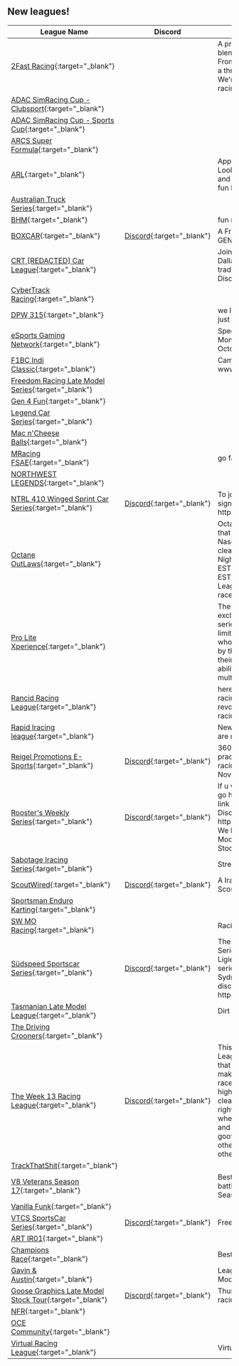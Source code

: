 ## New leagues!

| League Name | Discord | About |
|----------------------------------------------------------------------------------------------------------------------------------|-----------------------------------------------------------|----------------------------------------------------------------------------------------------------------------------------------------------------------------------------------------------------------------------------------------------------------------------------------------------------------------------------------------------------------------------------------------|
|[2Fast Racing](https://members.iracing.com/membersite/member/LeagueView.do?league=10134){:target="_blank"} | |A premier sim racing league blending passion with speed\. From novices to pros, we offer a thrilling race experience\. We're redefining competitive racing\. Join the rush\! |
|[ADAC SimRacing Cup \- Clubsport](https://members.iracing.com/membersite/member/LeagueView.do?league=10120){:target="_blank"} | | |
|[ADAC SimRacing Cup \- Sports Cup](https://members.iracing.com/membersite/member/LeagueView.do?league=10121){:target="_blank"} | | |
|[ARCS Super Formula](https://members.iracing.com/membersite/member/LeagueView.do?league=10153){:target="_blank"} | | |
|[ARL](https://members.iracing.com/membersite/member/LeagueView.do?league=10137){:target="_blank"} | |Appalachia Racing League   Looking for good clean racers and people wanting to have fun but serious racing |
|[Australian Truck Series](https://members.iracing.com/membersite/member/LeagueView.do?league=10125){:target="_blank"} | | |
|[BHM](https://members.iracing.com/membersite/member/LeagueView.do?league=10145){:target="_blank"} | |fun races |
|[BOXCAR](https://members.iracing.com/membersite/member/LeagueView.do?league=10113){:target="_blank"} |[Discord](https://discord.gg/ENxqU6ewHz){:target="_blank"} |A Friday Night NASCAR NEXT GEN League |
|[CRT \[REDACTED\] Car League](https://members.iracing.com/membersite/member/LeagueView.do?league=10132){:target="_blank"} | |Join here for some awesome Dallara IR18 action on traditional IRL tracks\!\!\! Join the Discord for more info\. |
|[CyberTrack Racing](https://members.iracing.com/membersite/member/LeagueView.do?league=10131){:target="_blank"} | | |
|[DPW 315](https://members.iracing.com/membersite/member/LeagueView.do?league=10122){:target="_blank"} | |we like to race on dirt but really just looking to have fun |
|[eSports Gaming Network](https://members.iracing.com/membersite/member/LeagueView.do?league=10143){:target="_blank"} | |Special Events Every Two Months\! Steam Deck Giveaway October 28th\! |
|[F1BC Indi Classic](https://members.iracing.com/membersite/member/LeagueView.do?league=10124){:target="_blank"} | |Campeonato oficial F1BC: www\.f1bc\.com |
|[Freedom Racing Late Model Series](https://members.iracing.com/membersite/member/LeagueView.do?league=10126){:target="_blank"} | | |
|[Gen 4 Fun](https://members.iracing.com/membersite/member/LeagueView.do?league=10152){:target="_blank"} | | |
|[Legend Car Series](https://members.iracing.com/membersite/member/LeagueView.do?league=10142){:target="_blank"} | | |
|[Mac n'Cheese Balls](https://members.iracing.com/membersite/member/LeagueView.do?league=10133){:target="_blank"} | | |
|[MRacing FSAE](https://members.iracing.com/membersite/member/LeagueView.do?league=10147){:target="_blank"} | |go fast go blue |
|[NORTHWEST LEGENDS](https://members.iracing.com/membersite/member/LeagueView.do?league=10148){:target="_blank"} | | |
|[NTRL 410 Winged Sprint Car Series](https://members.iracing.com/membersite/member/LeagueView.do?league=10151){:target="_blank"} |[Discord](https://discord.gg/gr3fuCN4){:target="_blank"} |To join this league you must sign up in the discord https://discord\.gg/gr3fuCN4 |
|[Octane OutLaws](https://members.iracing.com/membersite/member/LeagueView.do?league=10141){:target="_blank"} | |Octane OutLaws is a league that brings bumper to bumper Nascar Next Gen competitive clean racing fun\!   Saturday Nights  \*Practice Starts 8PM EST  \*Qualifying Starts 9PM EST  \*Race Starts 9:10 PM EST   League is free to join, Free to race\!\!\!  Tips always welcome:\) |
|[Pro Lite Xperience](https://members.iracing.com/membersite/member/LeagueView.do?league=10128){:target="_blank"} | |The Pro\-Lite Experience is an exclusive off\-road racing series on iRacing\. This series is limited to iRacing members who have been hand selected by the administration due to their race craft and driving ability displayed across multiple leagues\. |
|[Rancid Racing League](https://members.iracing.com/membersite/member/LeagueView.do?league=10114){:target="_blank"} | |here you will find all sorts of racing although mostly revolving around Road Circuit racing |
|[Rapid Iracing league](https://members.iracing.com/membersite/member/LeagueView.do?league=10119){:target="_blank"} | |New to the Iracing scene but are ready to dominate |
|[Reigel Promotions E\-Sports](https://members.iracing.com/membersite/member/LeagueView.do?league=10150){:target="_blank"} |[Discord](https://discord.gg/D2WVrSJ2){:target="_blank"} |360 Sprint Cars every Tuesday practice @ 8:40 p\.m\. EST\. & racing @ 9 p\.m\. Starting November 7 |
|[Rooster's Weekly Series](https://members.iracing.com/membersite/member/LeagueView.do?league=10108){:target="_blank"} |[Discord](https://discord.gg/d6vJsPySSK){:target="_blank"} |If u want to keep up with more go here and join the discord link down below for more     Discord Link\-https://discord\.gg/d6vJsPySSK    We Run LMSC, Limited Late Models, Super Trucks, Street Stocks, Legends |
|[Sabotage Iracing Series](https://members.iracing.com/membersite/member/LeagueView.do?league=10112){:target="_blank"} | |Street Stock Series |
|[ScoutWired](https://members.iracing.com/membersite/member/LeagueView.do?league=10123){:target="_blank"} |[Discord](https://discord.scoutwired.org){:target="_blank"} |A Iracing league for Scoutwired members |
|[Sportsman Enduro Karting](https://members.iracing.com/membersite/member/LeagueView.do?league=10136){:target="_blank"} | | |
|[SW MO Racing](https://members.iracing.com/membersite/member/LeagueView.do?league=10146){:target="_blank"} | |Racing on Wednesdays Nights |
|[Südspeed Sportscar Series](https://members.iracing.com/membersite/member/LeagueView.do?league=10115){:target="_blank"} |[Discord](https://discord.gg/SbpPqJzNgj){:target="_blank"} |The Südspeed Sportscar Series is currently running the Ligier LMP3 in a fortnightly series on Tuesday nights, Sydney time\. Check out the discord\! https://discord\.gg/SbpPqJzNgj |
|[Tasmanian Late Model League](https://members.iracing.com/membersite/member/LeagueView.do?league=10116){:target="_blank"} | |Dirt Racing |
|[The Driving Crooners](https://members.iracing.com/membersite/member/LeagueView.do?league=10154){:target="_blank"} | | |
|[The Week 13 Racing League](https://members.iracing.com/membersite/member/LeagueView.do?league=10149){:target="_blank"} |[Discord](https://discord.gg/wvK9DM4jvk){:target="_blank"} |This is the Week 13 Racing League\. We love the meme that week 13 is and aspire to make every week a week 13 race\. If you're looking for highly competitive, fast paced, clean racing then this isn't the right league for you\. This is where we have fun, hangout, and make memories doing goofy races\. We respect each other, have fun, and make sure others can have fun as well\. |
|[TrackThatShit](https://members.iracing.com/membersite/member/LeagueView.do?league=10117){:target="_blank"} | | |
|[V8 Veterans Season 17](https://members.iracing.com/membersite/member/LeagueView.do?league=10129){:target="_blank"} | |Best Over 40's in Australia battle it out in V8 Supercars\! \- Season 17 |
|[Vanilla Funk](https://members.iracing.com/membersite/member/LeagueView.do?league=10144){:target="_blank"} | | |
|[VTCS SportsCar Series](https://members.iracing.com/membersite/member/LeagueView.do?league=10111){:target="_blank"} |[Discord](https://discord.gg/wrFh2XEr5n){:target="_blank"} |Free GTP/GT3 league |
|[ART IR01](https://members.iracing.com/membersite/member/LeagueView.do?league=10140){:target="_blank"} | | |
|[Champions Race](https://members.iracing.com/membersite/member/LeagueView.do?league=10130){:target="_blank"} | |Best drivers only |
|[Gavin & Austin](https://members.iracing.com/membersite/member/LeagueView.do?league=10109){:target="_blank"} | |League for iRacing Career Mode |
|[Goose Graphics Late Model Stock Tour](https://members.iracing.com/membersite/member/LeagueView.do?league=10110){:target="_blank"} |[Discord](https://discord.gg/GHSZeuRB){:target="_blank"} |Thursday night open setup racing |
|[NFR](https://members.iracing.com/membersite/member/LeagueView.do?league=10127){:target="_blank"} | | |
|[OCE Community](https://members.iracing.com/membersite/member/LeagueView.do?league=10139){:target="_blank"} | | |
|[Virtual Racing League](https://members.iracing.com/membersite/member/LeagueView.do?league=10138){:target="_blank"} | |Virtual World of Racing |

